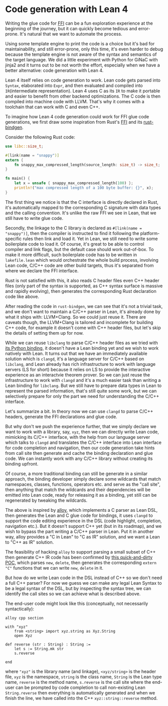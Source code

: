 # Code generation with Lean 4

Writing the glue code for [FFI](./ffi.md) can be a fun exploration experience at the beginning of the journey, but it can quickly become tedious and error-prone. It's natural that we want to automate the process.

Using some template engine to print the code is a choice but it's bad for maintainability, and still error-prone, only this time, it's even harder to debug because the template engine is not aware of the syntax and semantics of the target language. We did a little experiment with Python for GiNaC with jinja2 and it turns out to be not worth the effort, especially when we have a better alternative: code generation with Lean 4.

Lean 4 itself relies on code generation to work. Lean code gets parsed into `Syntax`, elaborated into `Expr`, and then evaluated and compiled into `IR`(intermediate representation). Lean 4 uses C as its `IR` to make it portable and easier to benefit from other backend optimizations. The C code is then compiled into machine code with LLVM. That's why it comes with a toolchain that can work with C and even C++.

To imagine how Lean 4 code generation could work for FFI glue code generations, we first draw some inspiration from Rust's [FFI](https://doc.rust-lang.org/nightly/nomicon/ffi.html) and its [rust-bindgen](https://github.com/rust-lang/rust-bindgen).

Consider the following Rust code:

```rust
use libc::size_t;

#[link(name = "snappy")]
extern {
    fn snappy_max_compressed_length(source_length: size_t) -> size_t;
}

fn main() {
    let x = unsafe { snappy_max_compressed_length(100) };
    println!("max compressed length of a 100 byte buffer: {}", x);
}
```

The first thing we notice is that the C interface is directly declared in Rust, it's automatically mapped to the corresponding C signature with data types and the calling convention. It's unlike the raw FFI we see in Lean, that we still have to write glue code.

Secondly, the linkage to the C library is declared as `#[link(name = "snappy")]`, then the compiler is instructed to find it following the platform-specific rules then link and load it. Yet in Lean, we still need to write some boilerplate code to load it. Of course, it's great to be able to control compiler and link flags, but the default case should work out-of-box. To make it more difficult, such boilerplate code has to be written in `lakefile.lean` which would orchestrate the whole build process, involving Lean code, C/C++ code are other build targets, thus it's separated from where we declare the FFI interface.

Rust is not satisfied with this, it also reads C header files even C++ header files (only part of the syntax is supported, as C++ syntax surface is massive and rapidly evolving), then generates the corresponding Rust declaration code like above.

After reading the code in `rust-bindgen`, we can see that it's not a trivial task, and we don't want to maintain a C/C++ parser in Lean, it's already done by what it ships with: LLVM+Clang. So we could just reuse it. There are caveats though, the LLVM+Clang is tailored and incomplete for building C++ code, for example it doesn't come with C++ header files, but let's skip the details of setting them up for now.

While we can reuse `libclang` to parse C/C++ header files as we tried with [its Python binding](https://libclang.readthedocs.io/en/latest/), it doesn't have a Lean binding yet and we wish to work natively with Lean. It turns out that we have an immediately available solution which is `clangd`, it's a language server for C/C++ based on `libclang`, and Lean already has rich infrastructure to work with language servers (LS for short) because it relies on LS to provide the interactive experience as an interactvie theorem prover. So we can just reuse the infrastructure to work with `clangd` and it's a much easier task than writing a Lean binding for `libclang`. But we still have to prepare data types in Lean to represent the parsed information, that's still quite some work, but we can selectively prepare for only the part we need for understanding the C/C++ interface.

Let's summarize a bit. In theory now we can use `clangd` to parse C/C++ headers, generate the FFI declarations and glue code.

But why don't we push the experience further, that we simply declare we want to work with a library, say, `xyz`, then we can directly write Lean code, mimicking its C/C++ interface, with the help from our language server which talks to `clangd` and translates the C/C++ interface into Lean interface for code completion and navigation, then our code generation take hints from call site then generate and cache the binding declaration and glue code. We can instantly work with any C/C++ library without creating its binding upfront.

Of course, a more traditional binding can still be generate in a similar approach, the binding developer simply declare some wildcards that match namespaces, classes, functions, operators etc. and serve as the "call site", then anything that match the wildcards and their dependencies will be emitted into Lean code, ready for releasing it as a binding, yet still can be regenerated by tweaking the wildcards.

The above is inspired by [alloy](https://github.com/tydeu/lean4-alloy), which implements a C parser as Lean DSL, then generates the Lean and C glue code for bindings, it uses `clangd` to support the code editing experience in the DSL (code highlight, completion, navigation etc.). But it doesn't support C++ yet (but in its roadmap), and we wish to bypass the part writing a C/C++ parser in Lean. Put it in another way, alloy provides a "C in Lean" to "C as IR" solution, and we want a Lean to "C++ as IR" solution.

The feasibility of hacking `alloy` to support parsing a small subset of C++ then generate C++ IR code has been confirmed by [this quick-and-dirty POC](https://github.com/utensil/lean4-alloy/commit/2dcb4d0f885fd3f5556e81ad891454b7e4993bdf), which parses `new`, `delete`, then generates the corresponding `extern "C"` functions that we can write `new`, `delete` in it.

But how do we write Lean code in the DSL instead of C++ so we don't need a full C++ parser? For now we guess we can make any legal Lean Syntax to be a legal syntax of the DSL, but by inspecting the syntax tree, we can identify the call sites so we can achieve what is described above.

The end-user code might look like this (conceptually, not necessarily syntactically):

```
alloy cpp section

with "xyz"
    from <string> import xyz.string as Xyz.String
    open Xyz

def reverse (str : String) : String :=
    let s := String.mk str
    s.reverse

end
```

where `"xyz"` is the library name (and linkage), `<xyz/string>` is the header file, `xyz` is the namespace, `string` is the class name, `String` is the Lean type name, `reverse` is the method name, `s.reverse` is the call site where the end-user can be prompted by code completion to call non-existing Lean `String.reverse` then everything is automatically generated and when we finish the line, we have called into the C++ `xyz::string::reverse` method.
